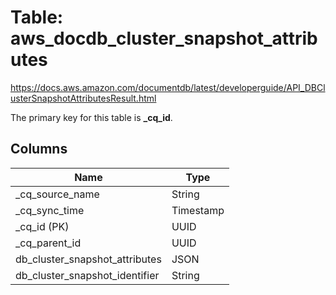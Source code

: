 # Table: aws_docdb_cluster_snapshot_attributes

https://docs.aws.amazon.com/documentdb/latest/developerguide/API_DBClusterSnapshotAttributesResult.html

The primary key for this table is **_cq_id**.


## Columns
| Name          | Type          |
| ------------- | ------------- |
|_cq_source_name|String|
|_cq_sync_time|Timestamp|
|_cq_id (PK)|UUID|
|_cq_parent_id|UUID|
|db_cluster_snapshot_attributes|JSON|
|db_cluster_snapshot_identifier|String|